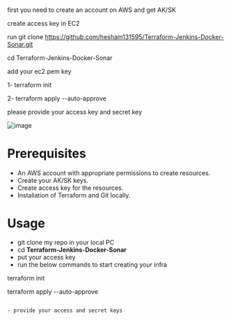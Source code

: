 #### 
first you need to create an account on AWS and get AK/SK

create access key in EC2 

run git clone https://github.com/hesham131595/Terraform-Jenkins-Docker-Sonar.git

cd Terraform-Jenkins-Docker-Sonar

add your ec2.pem key


1- terraform init 

2- terraform apply --auto-approve 

please provide your access key and secret key 

![image](https://github.com/hesham131595/Terraform-Jenkins-Docker-Sonar/assets/93712347/485ee82e-06a0-4cd8-9153-cf35535f39a8)



# **Prerequisites**

- An AWS account with appropriate permissions to create resources.
- Create your AK/SK keys.
- Create access key for the resources.
- Installation of Terraform and Git locally.

# **Usage**

- git clone my repo in your local PC
- cd **Terraform-Jenkins-Docker-Sonar**
- put your access key
- run the below commands to start creating your infra


terraform init 

terraform apply --auto-approve
```

- provide your access and secret keys
